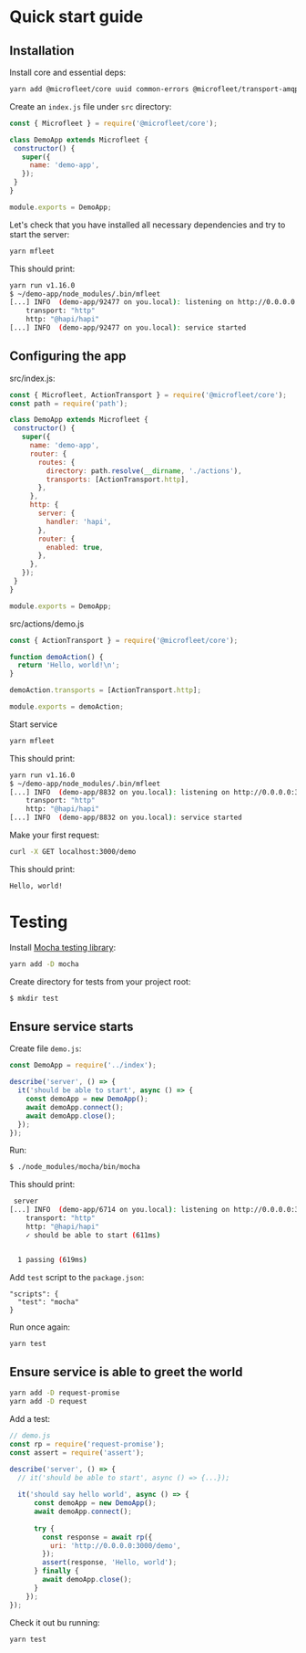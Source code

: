 # Quick start guide

## Installation
Install core and essential deps:
```sh
yarn add @microfleet/core uuid common-errors @microfleet/transport-amqp @microfleet/validation @hapi/hapi
```

Create an `index.js` file under `src` directory:
```js
const { Microfleet } = require('@microfleet/core');

class DemoApp extends Microfleet {
 constructor() {
   super({
     name: 'demo-app',
   });
 }
}

module.exports = DemoApp;
```

Let's check that you have installed all necessary dependencies and try to start the server:
```sh
yarn mfleet
```

This should print:
```sh
yarn run v1.16.0
$ ~/demo-app/node_modules/.bin/mfleet
[...] INFO  (demo-app/92477 on you.local): listening on http://0.0.0.0:3000
    transport: "http"
    http: "@hapi/hapi"
[...] INFO  (demo-app/92477 on you.local): service started
```

## Configuring the app

src/index.js:
```js
const { Microfleet, ActionTransport } = require('@microfleet/core');
const path = require('path');

class DemoApp extends Microfleet {
 constructor() {
   super({
     name: 'demo-app',
     router: {
       routes: {
         directory: path.resolve(__dirname, './actions'),
         transports: [ActionTransport.http],
       },
     },
     http: {
       server: {
         handler: 'hapi',
       },
       router: {
         enabled: true,
       },
     },
   });
 }
}

module.exports = DemoApp;
```

src/actions/demo.js
```js
const { ActionTransport } = require('@microfleet/core');

function demoAction() {
  return 'Hello, world!\n';
}

demoAction.transports = [ActionTransport.http];

module.exports = demoAction;
```

Start service
```sh
yarn mfleet
```

This should print:
```sh
yarn run v1.16.0
$ ~/demo-app/node_modules/.bin/mfleet
[...] INFO  (demo-app/8832 on you.local): listening on http://0.0.0.0:3000
    transport: "http"
    http: "@hapi/hapi"
[...] INFO  (demo-app/8832 on you.local): service started
```

Make your first request:
```sh
curl -X GET localhost:3000/demo
```
This should print:
```
Hello, world!
```

# Testing
Install [Mocha testing library](https://mochajs.org):
```sh
yarn add -D mocha
```

Create directory for tests from your project root:
```sh
$ mkdir test
```

## Ensure service starts

Create file `demo.js`:
```js
const DemoApp = require('../index');

describe('server', () => {
  it('should be able to start', async () => {
    const demoApp = new DemoApp();
    await demoApp.connect();
    await demoApp.close();
  });
});
```

Run:
```sh
$ ./node_modules/mocha/bin/mocha
```

This should print:
```sh
 server
[...] INFO  (demo-app/6714 on you.local): listening on http://0.0.0.0:3000
    transport: "http"
    http: "@hapi/hapi"
    ✓ should be able to start (611ms)


  1 passing (619ms)
```

Add `test` script to the `package.json`:
```
"scripts": {
  "test": "mocha"
}
```

Run once again:
```sh
yarn test
```

## Ensure service is able to greet the world
```sh
yarn add -D request-promise
yarn add -D request
```

Add a test:
```js
// demo.js
const rp = require('request-promise');
const assert = require('assert');

describe('server', () => {
  // it('should be able to start', async () => {...}); 
  
  it('should say hello world', async () => {
      const demoApp = new DemoApp();
      await demoApp.connect();
  
      try {
        const response = await rp({
          uri: 'http://0.0.0.0:3000/demo',
        });
        assert(response, 'Hello, world');
      } finally {
        await demoApp.close();
      }
    });
});
```

Check it out bu running:
```sh
yarn test
```
